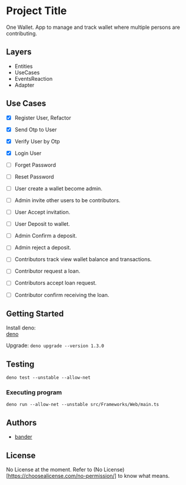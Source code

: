 # Project Title

One Wallet. App to manage and track wallet where multiple persons are contributing.

## Layers

- Entities
- UseCases
- EventsReaction 
- Adapter


## Use Cases  
- [x] Register User, Refactor
- [x] Send Otp to User
- [x] Verify User by Otp
- [x] Login User
- [ ] Forget Password
- [ ] Reset Password
- [ ] User create a wallet become admin.
- [ ] Admin invite other users to be contributors.
- [ ] User Accept invitation.
- [ ] User Deposit to wallet.
- [ ] Admin Confirm a deposit.
- [ ] Admin reject a deposit.
- [ ] Contributors track view wallet balance and transactions.
- [ ] Contributor request a loan.
- [ ] Contributors accept loan request.
- [ ] Contributor confirm receiving the loan.


## Getting Started

Install deno:  
[deno](https://deno.land/)

Upgrade: 
```deno upgrade --version 1.3.0```

## Testing

```deno test --unstable --allow-net```


### Executing program

```deno run --allow-net --unstable src/Frameworks/Web/main.ts```

## Authors

*  [bander](bannadr1@hotmail.com)

## License

No License at the moment. Refer to (No License)[https://choosealicense.com/no-permission/] to know what means.
